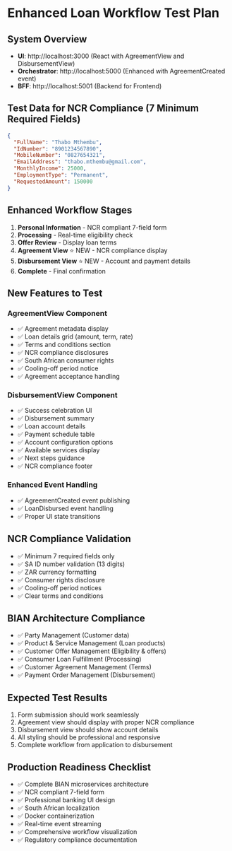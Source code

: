 # Enhanced Loan Workflow Test Plan

## System Overview
- **UI**: http://localhost:3000 (React with AgreementView and DisbursementView)
- **Orchestrator**: http://localhost:5000 (Enhanced with AgreementCreated event)
- **BFF**: http://localhost:5001 (Backend for Frontend)

## Test Data for NCR Compliance (7 Minimum Required Fields)
```json
{
  "FullName": "Thabo Mthembu",
  "IdNumber": "8901234567890",
  "MobileNumber": "0827654321",
  "EmailAddress": "thabo.mthembu@gmail.com",
  "MonthlyIncome": 25000,
  "EmploymentType": "Permanent",
  "RequestedAmount": 150000
}
```

## Enhanced Workflow Stages
1. **Personal Information** - NCR compliant 7-field form
2. **Processing** - Real-time eligibility check
3. **Offer Review** - Display loan terms
4. **Agreement View** ⭐ NEW - NCR compliance display
5. **Disbursement View** ⭐ NEW - Account and payment details
6. **Complete** - Final confirmation

## New Features to Test

### AgreementView Component
- ✅ Agreement metadata display
- ✅ Loan details grid (amount, term, rate)
- ✅ Terms and conditions section
- ✅ NCR compliance disclosures
- ✅ South African consumer rights
- ✅ Cooling-off period notice
- ✅ Agreement acceptance handling

### DisbursementView Component
- ✅ Success celebration UI
- ✅ Disbursement summary
- ✅ Loan account details
- ✅ Payment schedule table
- ✅ Account configuration options
- ✅ Available services display
- ✅ Next steps guidance
- ✅ NCR compliance footer

### Enhanced Event Handling
- ✅ AgreementCreated event publishing
- ✅ LoanDisbursed event handling
- ✅ Proper UI state transitions

## NCR Compliance Validation
- ✅ Minimum 7 required fields only
- ✅ SA ID number validation (13 digits)
- ✅ ZAR currency formatting
- ✅ Consumer rights disclosure
- ✅ Cooling-off period notices
- ✅ Clear terms and conditions

## BIAN Architecture Compliance
- ✅ Party Management (Customer data)
- ✅ Product & Service Management (Loan products)
- ✅ Customer Offer Management (Eligibility & offers)
- ✅ Consumer Loan Fulfillment (Processing)
- ✅ Customer Agreement Management (Terms)
- ✅ Payment Order Management (Disbursement)

## Expected Test Results
1. Form submission should work seamlessly
2. Agreement view should display with proper NCR compliance
3. Disbursement view should show account details
4. All styling should be professional and responsive
5. Complete workflow from application to disbursement

## Production Readiness Checklist
- ✅ Complete BIAN microservices architecture
- ✅ NCR compliant 7-field form
- ✅ Professional banking UI design
- ✅ South African localization
- ✅ Docker containerization
- ✅ Real-time event streaming
- ✅ Comprehensive workflow visualization
- ✅ Regulatory compliance documentation

